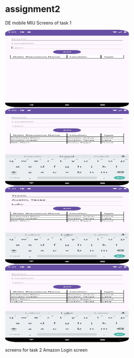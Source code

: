 # assignment2
DE mobile MIU
Screens of task 1 
<div>
  <img src="1.png" width="400" height="250"  /> <img src="2.png" width="400" height="250"  />
</div>
<div>
  <img src="3.png" width="400" height="250" /> <img src="4.png" width="400" height="250"  />
</div>



screens for task 2 Amazon Login screen 
